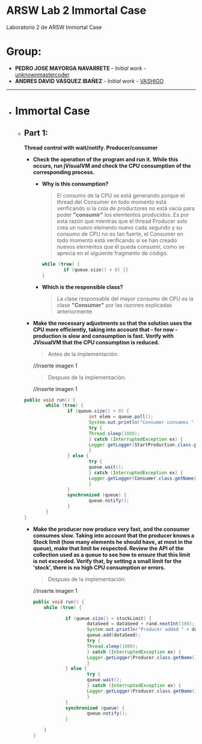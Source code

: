# ARSW Lab 2 Immortal Case
Laboratorio 2 de ARSW Immortal Case
# Group:
+ **PEDRO JOSE MAYORGA NAVARRETE** - *Initial work* - [unknownmastercoder](https://github.com/unknownmastercoder)
+ **ANDRES DAVID VASQUEZ IBAÑEZ** - *Initial work* - [VASHIGO](https://github.com/vashigo)
----
                
+ # **Immortal Case**
    + ## Part 1:
        **Thread control with wait/notify. Producer/consumer**
        
        + **Check the operation of the program and run it. While this occurs, run jVisualVM and check the CPU consumption of the corresponding process.** 
             + **Why is this consumption?**

                > El consumo de la CPU se está generando porque el thread del Consumer en todo momento está verificando si la cola de productores no está vacia para poder **"consumir"** los elemtentos producidos. Es por esta razón que mientras que el thread Producer solo crea un nuevo elemento nuevo cada segundo y su consumo de CPU no es tan fuerte, el Consumer en todo momento está verificando si se han creado nuevos elementos que él pueda consumir, como se aprecia en el siguiente fragmento de código. 
                ```java
                while (true) {
                        if (queue.size() > 0) {}
                }
                ```

             + **Which is the responsible class?**

                > La clase responsable del mayor consumo de CPU es la clase **"Consumer"** por las razones explicadas anteriormente.
        

        + **Make the necessary adjustments so that the solution uses the CPU more efficiently, taking into account that - for now - production is slow and consumption is fast. Verify with JVisualVM that the CPU consumption is reduced.**

            > Antes de la implementación:

            //inserte imagen 1

            > Despues de la implementación:

            //inserte imagen 1
        ```java
        public void run() {
                while (true) {
                        if (queue.size() > 0) {
                                int elem = queue.poll();
                                System.out.println("Consumer consumes " + elem);
                                try {
                                Thread.sleep(1000);
                                } catch (InterruptedException ex) {
                                Logger.getLogger(StartProduction.class.getName()).log(Level.SEVERE, null, ex);
                                }
                        } else {
                                try {
                                queue.wait();
                                } catch (InterruptedException ex) {
                                Logger.getLogger(Consumer.class.getName()).log(Level.SEVERE, null, ex);
                                }
                        }
                        synchronized (queue) {
                                queue.notify();
                        }
                }
        }
        ```    

        + **Make the producer now produce very fast, and the consumer consumes slow. Taking into account that the producer knows a Stock limit (how many elements he should have, at most in the queue), make that limit be respected. Review the API of the collection used as a queue to see how to ensure that this limit is not exceeded. Verify that, by setting a small limit for the 'stock', there is no high CPU consumption or errors.**

            > Despues de la implementación:

            //inserte imagen 1
            ```java
            public void run() {
                while (true) {

                        if (queue.size() < stockLimit) {
                                dataSeed = dataSeed + rand.nextInt(100);
                                System.out.println("Producer added " + dataSeed);
                                queue.add(dataSeed);
                                try {
                                Thread.sleep(1000);
                                } catch (InterruptedException ex) {
                                Logger.getLogger(Producer.class.getName()).log(Level.SEVERE, null, ex);
                                }
                        } else {
                                try {
                                queue.wait();
                                } catch (InterruptedException ex) {
                                Logger.getLogger(Producer.class.getName()).log(Level.SEVERE, null, ex);
                                }
                        }
                        synchronized (queue) {
                                queue.notify();
                        }

                }
            }
            ```